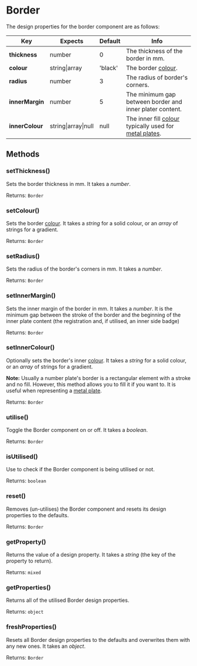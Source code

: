 # Border

The design properties for the border component are as follows:

| Key | Expects | Default | Info |
| --- | --- | --- | --- |
| **thickness** | number | 0 | The thickness of the border in mm. |
| **colour** | string\|array | 'black' | The border [colour](/other/colour.md). |
| **radius** | number | 3 | The radius of border's corners. |
| **innerMargin** | number | 5 | The minimum gap between border and inner plater content. |
| **innerColour** | string\|array\|null | null | The inner fill [colour](/other/colour.md) typically used for [metal plates](/examples/oblongs.md#metal-oblong). |

## Methods <!-- {docsify-ignore} -->

### setThickness()

Sets the border thickness in mm. It takes a *number*.

Returns: `Border`

### setColour()

Sets the border [colour](/other/colour.md). It takes a *string* for a solid colour, or an *array* of strings for a gradient.

Returns: `Border`

### setRadius()

Sets the radius of the border's corners in mm. It takes a *number*.

Returns: `Border`

### setInnerMargin()

Sets the inner margin of the border in mm. It takes a *number*. It is the minimum gap between the stroke of the border and the beginning of the inner plate content (the registration and, if utilised, an inner side badge)

Returns: `Border`

### setInnerColour()

Optionally sets the border's inner [colour](/other/colour.md). It takes a *string* for a solid colour, or an *array* of strings for a gradient.

**Note:** Usually a number plate's border is a rectangular element with a stroke and no fill. However, this method allows you to fill it if you want to. It is useful when representing a [metal plate](/examples/oblongs.md#metal-oblong).

Returns: `Border`

### utilise()

Toggle the Border component on or off. It takes a *boolean*.

Returns: `Border`

### isUtilised()

Use to check if the Border component is being utilised or not.

Returns: `boolean`

### reset()

Removes (un-utilises) the Border component and resets its design properties to the defaults.

Returns: `Border`

### getProperty()

Returns the value of a design property. It takes a *string* (the key of the property to return).

Returns: `mixed`

### getProperties()

Returns all of the utilised Border design properties.

Returns: `object`

### freshProperties()

Resets all Border design properties to the defaults and overwrites them with any new ones. It takes an *object*.

Returns: `Border`